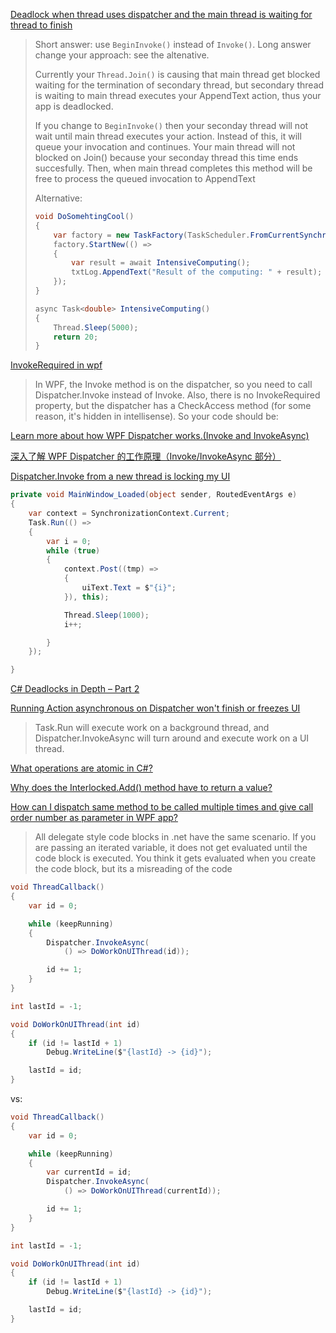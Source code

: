 [Deadlock when thread uses dispatcher and the main thread is waiting for thread to finish](https://stackoverflow.com/questions/24211934/deadlock-when-thread-uses-dispatcher-and-the-main-thread-is-waiting-for-thread-t)

> Short answer: use `BeginInvoke()` instead of `Invoke()`.  Long answer change your approach: see the altenative.
>
> Currently your `Thread.Join()` is causing that main thread get blocked waiting for the termination of secondary thread, but  secondary thread is waiting to main thread executes your AppendText  action, thus your app is deadlocked. 
>
> If you change to `BeginInvoke()` then your seconday thread will not wait until main thread executes your action. Instead of this,  it will queue your invocation and continues. Your main thread will not  blocked on Join() because your seconday thread this time ends  succesfully. Then, when main thread completes this method will be free  to process the queued invocation to AppendText
>
> Alternative:
>
> ```cs
> void DoSomehtingCool()
> {
>     var factory = new TaskFactory(TaskScheduler.FromCurrentSynchronizationContext());
>     factory.StartNew(() =>
>     {
>         var result = await IntensiveComputing();
>         txtLog.AppendText("Result of the computing: " + result);
>     });
> }
> 
> async Task<double> IntensiveComputing()
> {
>     Thread.Sleep(5000);
>     return 20;
> }
> ```

[InvokeRequired in wpf](https://stackoverflow.com/questions/15504826/invokerequired-in-wpf)

> In WPF, the Invoke method is on the dispatcher, so you need to call Dispatcher.Invoke instead of Invoke. Also, there is no InvokeRequired property, but the dispatcher has a CheckAccess method (for some reason, it's hidden in intellisense). So your code should be:

[Learn more about how WPF Dispatcher works.(Invoke and InvokeAsync)](https://getandplay.github.io/2019/05/16/Learn-more-about-how-WPF-Dispatcher-works-Invoke-and-InvokeAsync/)

[深入了解 WPF Dispatcher 的工作原理（Invoke/InvokeAsync 部分）](https://blog.walterlv.com/post/dotnet/2017/09/26/dispatcher-invoke-async.html)

[Dispatcher.Invoke from a new thread is locking my UI](https://stackoverflow.com/questions/8527778/dispatcher-invoke-from-a-new-thread-is-locking-my-ui)

```csharp
private void MainWindow_Loaded(object sender, RoutedEventArgs e)
{
    var context = SynchronizationContext.Current;
    Task.Run(() =>
    {
        var i = 0;
        while (true)
        {
            context.Post((tmp) =>
            {
                uiText.Text = $"{i}";
            }), this);

            Thread.Sleep(1000);
            i++;

        }
    });

}
```

[C# Deadlocks in Depth – Part 2](https://michaelscodingspot.com/c-deadlocks-in-depth-part-2/)

[Running Action asynchronous on Dispatcher won't finish or freezes UI](https://stackoverflow.com/questions/38723085/running-action-asynchronous-on-dispatcher-wont-finish-or-freezes-ui)

> Task.Run will execute work on a background thread, and Dispatcher.InvokeAsync will turn around and execute work on a UI thread.

[What operations are atomic in C#?](https://stackoverflow.com/questions/11745440/what-operations-are-atomic-in-c)

[Why does the Interlocked.Add() method have to return a value?](https://stackoverflow.com/questions/28850481/why-does-the-interlocked-add-method-have-to-return-a-value)

[How can I dispatch same method to be called multiple times and give call order number as parameter in WPF app?](https://stackoverflow.com/questions/49288704/how-can-i-dispatch-same-method-to-be-called-multiple-times-and-give-call-order-n)

> All delegate style code blocks in .net have the same scenario. If you are passing an iterated variable, it does not get evaluated until the code block is executed. You think it gets evaluated when you create the code block, but its a misreading of the code

```csharp
void ThreadCallback()
{
    var id = 0;

    while (keepRunning)
    {
        Dispatcher.InvokeAsync(
            () => DoWorkOnUIThread(id));

        id += 1;
    }
}

int lastId = -1;

void DoWorkOnUIThread(int id)
{
    if (id != lastId + 1)
        Debug.WriteLine($"{lastId} -> {id}");

    lastId = id;
}
```

vs:

```csharp
void ThreadCallback()
{
    var id = 0;

    while (keepRunning)
    {
        var currentId = id;
        Dispatcher.InvokeAsync(
            () => DoWorkOnUIThread(currentId));

        id += 1;
    }
}

int lastId = -1;

void DoWorkOnUIThread(int id)
{
    if (id != lastId + 1)
        Debug.WriteLine($"{lastId} -> {id}");

    lastId = id;
}
```
